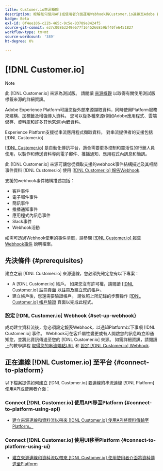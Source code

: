```yaml
---
title: Customer.io來源概觀
description: 瞭解如何使用API或使用者介面運用Webhook將Customer.io連線至Adobe Experience Platform
badge: Beta
exl-id: 0f4ee106-c22b-465c-9c5e-83709e8424f5
source-git-commit: e37c00863249e677f1645266859bf40fe6451827
workflow-type: tm+mt
source-wordcount: '389'
ht-degree: 0%

---
```


# [!DNL Customer.io]

>[!NOTE]
>
>此 [!DNL Customer.io] 來源為測試版。 請閱讀 [來源概觀](../../home.md#terms-and-conditions) 以取得有關使用測試版標籤來源的詳細資訊。

Adobe Experience Platform可讓您從外部來源擷取資料，同時使用Platform服務來建構、加標籤及增強傳入資料。 您可以從多種來源(例如Adobe應用程式、雲端儲存、資料庫和許多其他來源)內嵌資料。

Experience Platform支援從串流應用程式擷取資料。 對串流提供者的支援包括 [!DNL Customer.io].

[[!DNL Customer.io]](https://customer.io/) 是自動化傳訊平台，適合需要更多控制和靈活性的行銷人員使用，以製作和傳送資料導向電子郵件、推播通知、應用程式內訊息和簡訊。

此 [!DNL Customer.io] 來源可讓您從擷取支援的webhook事件結構描述及其相關事件資料 [!DNL Customer.io] 使用 [[!DNL Customer.io] 報告Webhook](https://customer.io/docs/api/webhooks/).

支援的webhook事件結構描述包括：

* 客戶事件
* 電子郵件事件
* 簡訊事件
* 推播通知事件
* 應用程式內訊息事件
* Slack事件
* Webhook活動

如需可透過Webhook使用的事件清單，請參閱 [[!DNL Customer.io] 報告Webhook事件](https://customer.io/docs/webhooks/#events) 說明檔案。

## 先決條件 {#prerequisites}

建立之前 [!DNL Customer.io] 來源連線，您必須先確定您有以下專案：

* A [!DNL Customer.io] 帳戶。 如果您沒有許可權，請閱讀 [[!DNL Customer.io] 註冊頁面](https://fly.customer.io/signup) 以註冊及建立您的帳戶。
* 建立帳戶後，您還需要驗證帳戶。 請依照上所記錄的步驟操作 [[!DNL Customer.io] 帳戶驗證](https://customer.io/docs/account-verification/) 頁面以完成此程式。

### 設定 [!DNL Customer.io] Webhook {#set-up-webhook}

成功建立資料流後，您必須設定報表Webhook，以通知Platform以下事項 [!DNL Customer.io] 事件。 Webhook可在客戶屬性變更或有人開啟您的訊息時立即通知您，並將此資訊傳送至您的 [!DNL Customer.io] 來源。 如需詳細資訊，請閱讀上的教學課程 [取得您的串流端點URL](../../tutorials/ui/create/marketing-automation/customerio-webhook.md#get-streaming-endpoint) 和 [設定 [!DNL Customer.io] Webhook](../../tutorials/ui/create/marketing-automation/customerio-webhook.md#set-up-webhook).

## 正在連線 [!DNL Customer.io] 至平台 {#connect-to-platform}

以下檔案提供如何建立 [!DNL Customer.io] 要連線的串流連線 [!DNL Platform] 使用API或使用者介面：

### Connect [!DNL Customer.io] 使用API移至Platform {#connect-to-platform-using-api}

* [建立來源連線和資料流以帶來 [!DNL Customer.io] 使用API將資料傳輸至Platform。](../../tutorials/api/create/marketing-automation/customerio-webhook.md)

### Connect [!DNL Customer.io] 使用UI移至Platform {#connect-to-platform-using-ui}

* [建立來源連線和資料流以帶來 [!DNL Customer.io] 使用使用者介面將資料傳送至Platform](../../tutorials/ui/create/marketing-automation/customerio-webhook.md)
